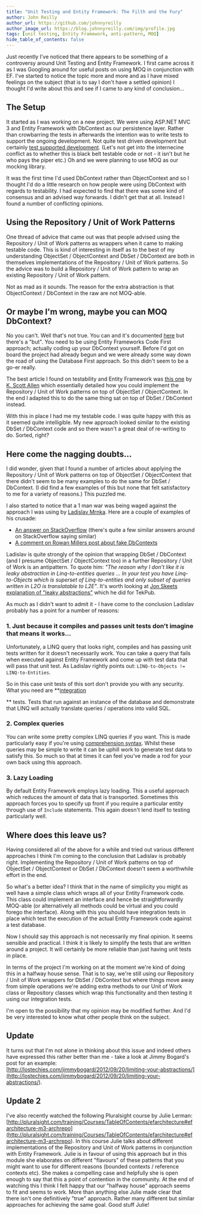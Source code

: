 ```yaml
---
title: "Unit Testing and Entity Framework: The Filth and the Fury"
author: John Reilly
author_url: https://github.com/johnnyreilly
author_image_url: https://blog.johnnyreilly.com/img/profile.jpg
tags: [unit testing, Entity Framework, anti-pattern, MOQ]
hide_table_of_contents: false
---
```

Just recently I've noticed that there appears to be something of a controversy around Unit Testing and Entity Framework. I first came across it as I was Googling around for useful posts on using MOQ in conjunction with EF. I've started to notice the topic more and more and as I have mixed feelings on the subject (that is to say I don't have a settled opinion) I thought I'd write about this and see if I came to any kind of conclusion...

 ## The Setup

It started as I was working on a new project. We were using ASP.NET MVC 3 and Entity Framework with DbContext as our persistence layer. Rather than crowbarring the tests in afterwards the intention was to write tests to support the ongoing development. Not quite test driven development but certainly [test supported development](<http://blog.troyd.net/Test+Supported+Development+TSD+Is+NOT+Test+Driven+Development+TDD.aspx>). (Let's not get into the internecine conflict as to whether this is black belt testable code or not - it isn't but he who pays the piper etc.) Oh and we were planning to use MOQ as our mocking library.

It was the first time I'd used DbContext rather than ObjectContext and so I thought I'd do a little research on how people were using DbContext with regards to testability. I had expected to find that there was some kind of consensus and an advised way forwards. I didn't get that at all. Instead I found a number of conflicting opinions.

## Using the Repository / Unit of Work Patterns

One thread of advice that came out was that people advised using the Repository / Unit of Work patterns as wrappers when it came to making testable code. This is kind of interesting in itself as to the best of my understanding ObjectSet / ObjectContext and DbSet / DbContext are both in themselves implementations of the Repository / Unit of Work patterns. So the advice was to build a Repository / Unit of Work pattern to wrap an existing Repository / Unit of Work pattern.

Not as mad as it sounds. The reason for the extra abstraction is that ObjectContext / DbContext in the raw are not MOQ-able.

## Or maybe I'm wrong, maybe you can MOQ DbContext?

No you can't. Well that's not true. You can and it's documented [here](<http://romiller.com/2012/02/14/testing-with-a-fake-dbcontext/>) but there's a "but". You need to be using Entity Frameworks Code First approach; actually coding up your DbContext yourself. Before I'd got on board the project had already begun and we were already some way down the road of using the Database First approach. So this didn't seem to be a go-er really.

The best article I found on testability and Entity Framework was [this one](<http://msdn.microsoft.com/en-us/library/ff714955.aspx>) by [K. Scott Allen](<http://odetocode.com/>) which essentially detailed how you could implement the Repository / Unit of Work patterns on top of ObjectSet / ObjectContext. In the end I adapted this to do the same thing sat on top of DbSet / DbContext instead.

With this in place I had me my testable code. I was quite happy with this as it seemed quite intelligible. My new approach looked similar to the existing DbSet / DbContext code and so there wasn't a great deal of re-writing to do. Sorted, right?

## Here come the nagging doubts...

I did wonder, given that I found a number of articles about applying the Repository / Unit of Work patterns on top of ObjectSet / ObjectContext that there didn't seem to be many examples to do the same for DbSet / DbContext. (I did find a few examples of this but none that felt satisfactory to me for a variety of reasons.) This puzzled me.

I also started to notice that a 1 man war was being waged against the approach I was using by [Ladislav Mrnka](<http://www.ladislavmrnka.com/about/>). Here are a couple of examples of his crusade:

- [An answer on StackOverflow](<http://stackoverflow.com/a/6904479/761388>) (there's quite a few similar answers around on StackOverflow saying similar)
- [A comment on Rowan Millers post about fake DbContexts](<http://romiller.com/2012/02/14/testing-with-a-fake-dbcontext/#div-comment-1620>)

<!-- -->

Ladislav is quite strongly of the opinion that wrapping DbSet / DbContext (and I presume ObjectSet / ObjectContext too) in a further Repository / Unit of Work is an antipattern. To quote him: *"The reason why I don’t like it is leaky abstraction in Linq-to-entities queries ... In your test you have Linq-to-Objects which is superset of Linq-to-entities and only subset of queries written in L2O is translatable to L2E"*. It's worth looking at [Jon Skeets explanation of "leaky abstractions"](<http://www.youtube.com/watch?v=gNeSZYke-_Q>) which he did for TekPub.

As much as I didn't want to admit it - I have come to the conclusion Ladislav probably has a point for a number of reasons:

### 1\. Just because it compiles and passes unit tests don't imagine that means it works...

Unfortunately, a LINQ query that looks right, compiles and has passing unit tests written for it doesn't necessarily work. You can take a query that fails when executed against Entity Framework and come up with test data that will pass that unit test. As Ladislav rightly points out: `LINQ-to-Objects != LINQ-to-Entities`.

So in this case unit tests of this sort don't provide you with any security. What you need are **<u>integration</u>

** tests. Tests that run against an instance of the database and demonstrate that LINQ will actually translate queries / operations into valid SQL.

### 2\. Complex queries

You can write some pretty complex LINQ queries if you want. This is made particularly easy if you're using [comprehension syntax](<http://blogs.msdn.com/b/ericlippert/archive/2009/12/07/query-transformations-are-syntactic.aspx>). Whilst these queries may be simple to write it can be uphill work to generate test data to satisfy this. So much so that at times it can feel you've made a rod for your own back using this approach.

### 3\. Lazy Loading

By default Entity Framework employs lazy loading. This a useful approach which reduces the amount of data that is transported. Sometimes this approach forces you to specify up front if you require a particular entity through use of `Include` statements. This again doesn't lend itself to testing particularly well.

## Where does this leave us?

Having considered all of the above for a while and tried out various different approaches I think I'm coming to the conclusion that Ladislav is probably right. Implementing the Repository / Unit of Work patterns on top of ObjectSet / ObjectContext or DbSet / DbContext doesn't seem a worthwhile effort in the end.

So what's a better idea? I think that in the name of simplicity you might as well have a simple class which wraps all of your Entity Framework code. This class could implement an interface and hence be straightforwardly MOQ-able (or alternatively all methods could be virtual and you could forego the interface). Along with this you should have integration tests in place which test the execution of the actual Entity Framework code against a test database.

Now I should say this approach is not necessarily my final opinion. It seems sensible and practical. I think it is likely to simplify the tests that are written around a project. It will certainly be more reliable than just having unit tests in place.

In terms of the project I'm working on at the moment we're kind of doing this in a halfway house sense. That is to say, we're still using our Repository / Unit of Work wrappers for DbSet / DbContext but where things move away from simple operations we're adding extra methods to our Unit of Work class or Repository classes which wrap this functionality and then testing it using our integration tests.

I'm open to the possibility that my opinion may be modified further. And I'd be very interested to know what other people think on the subject.

## Update

It turns out that I'm not alone in thinking about this issue and indeed others have expressed this rather better than me - take a look at Jimmy Bogard's post for an example: [http://lostechies.com/jimmybogard/2012/09/20/limiting-your-abstractions/](<http://lostechies.com/jimmybogard/2012/09/20/limiting-your-abstractions/>).

## Update 2

I've also recently watched the following Pluralsight course by Julie Lerman: [http://pluralsight.com/training/Courses/TableOfContents/efarchitecture#efarchitecture-m3-archrepo](<http://pluralsight.com/training/Courses/TableOfContents/efarchitecture#efarchitecture-m3-archrepo>). In this course Julie talks about different implementations of the Repository and Unit of Work patterns in conjunction with Entity Framework. Julie is in favour of using this approach but in this module she elaborates on different "flavours" of these patterns that you might want to use for different reasons (bounded contexts / reference contexts etc). She makes a compelling case and helpfully she is open enough to say that this a point of contention in the community. At the end of watching this I think I felt happy that our "halfway house" approach seems to fit and seems to work. More than anything else Julie made clear that there isn't one definitively "true" approach. Rather many different but similar approaches for achieving the same goal. Good stuff Julie!


